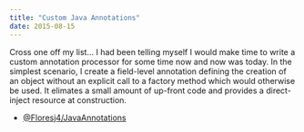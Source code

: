 ```yaml
---
title: "Custom Java Annotations"
date: 2015-08-15
---
```


Cross one off my list... I had been telling myself I would make time to write a custom annotation processor for some time now and now was today.  In the simplest scenario, I create a field-level annotation defining the creation of an object without an explicit call to a factory method which would otherwise be used.  It elimates a small amount of up-front code and provides a direct-inject resource at construction.

<ul class='blog-links'>
	<li>
		<span class='git'></span>
		<a href='https://github.com/Floresj4/JavaAnnotations' target="_blank">
			@Floresj4/JavaAnnotations
		</a>
	</li>
</ul>